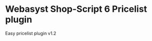 Webasyst Shop-Script 6 Pricelist plugin
=================================

Easy pricelist plugin v1.2
